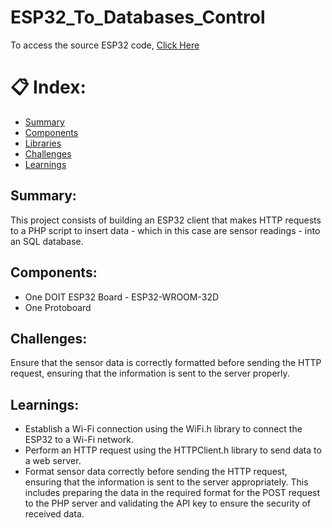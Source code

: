 # ESP32_To_Databases_Control
To access the source ESP32 code, [Click Here](https://github.com/marMroc/ESP32_To_Databases_Control/blob/main/esp32_to_Server.ino)

# 📋 Index:
- [Summary](#id01)
- [Components](#id02)
- [Libraries](#id04)
- [Challenges](#id05)
- [Learnings](#id06)

## Summary: <a name="id01"></a>
This project consists of building an ESP32 client that makes HTTP requests to a PHP script to insert data - which in this case are sensor readings - into an SQL database.

## Components: <a name="id02"></a>
- One DOIT ESP32 Board - ESP32-WROOM-32D
- One Protoboard
  
## Challenges: <a name="id05"></a>
Ensure that the sensor data is correctly formatted before sending the HTTP request, ensuring that the information is sent to the server properly.

## Learnings: <a name="id06"></a>
- Establish a Wi-Fi connection using the WiFi.h library to connect the ESP32 to a Wi-Fi network.
- Perform an HTTP request using the HTTPClient.h library to send data to a web server.
- Format sensor data correctly before sending the HTTP request, ensuring that the information is sent to the server appropriately. This includes preparing the data in the required format for the POST request to the PHP server and validating the API key to ensure the security of received data.
